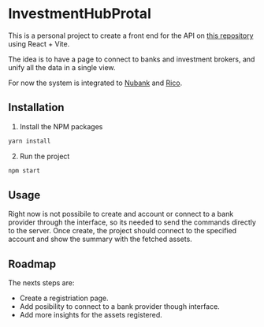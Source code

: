 # InvestmentHubProtal

This is a personal project to create a front end for the API on [this repository](https://github.com/VictorBalbo/InvestmentHubServer) using React + Vite.

The idea is to have a page to connect to banks and investment brokers, and unify all the data in a single view.

For now the system is integrated to [Nubank](https://app.nubank.com.br/) and [Rico](https://www.rico.com.vc/login/).

## Installation

1. Install the NPM packages

```bash
yarn install
```

2. Run the project

```bash
npm start
```

## Usage
Right now is not possibile to create and account or connect to a bank provider through the interface, so its needed to send the commands directly to the server.
Once create, the project should connect to the specified account and show the summary with the fetched assets.

## Roadmap
The nexts steps are:
* Create a registriation page.
* Add posibility to connect to a bank provider though interface.
* Add more insights for the assets registered.
